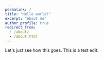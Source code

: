```yaml
---
permalink: /
title: "Hello world!"
excerpt: "About me"
author_profile: true
redirect_from: 
  - /about/
  - /about.html
---
```


Let's just see how this goes. This is a test edit.
